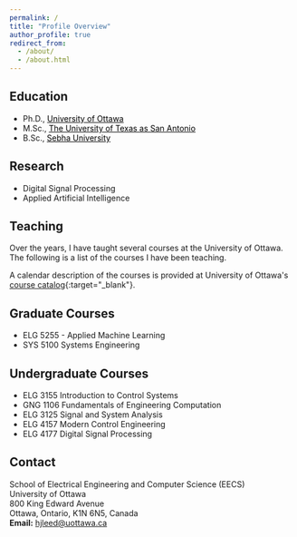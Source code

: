 ```yaml
---
permalink: /
title: "Profile Overview"
author_profile: true
redirect_from: 
  - /about/
  - /about.html
---
```


## Education 

* Ph.D., <a style='color: black;' href='https://www.uottawa.ca/en' target='_blank'>University of Ottawa</a>
* M.Sc., <a style='color: black;' href='https://www.utsa.edu/' target='_blank'>The University of Texas as San Antonio</a>
* B.Sc., <a style='color: black;' href='https://sebhau.edu.ly/en/' target='_blank'>Sebha University</a>

## Research

- Digital Signal Processing
- Applied Artificial Intelligence

## Teaching

Over the years, I have taught several courses at the University of Ottawa. The following is a list of the courses I have been teaching. 

A calendar description of the courses is provided at University of Ottawa's [course catalog](https://catalogue.uottawa.ca/en/courses/elg/){:target="_blank"}.

## Graduate Courses 
- ELG 5255 - Applied Machine Learning
- SYS 5100 Systems Engineering 

## Undergraduate Courses 
- ELG 3155 Introduction to Control Systems 
- GNG 1106 Fundamentals of Engineering Computation
- ELG 3125 Signal and System Analysis
- ELG 4157 Modern Control Engineering
-	ELG 4177 Digital Signal Processing


## Contact


School of Electrical Engineering and Computer Science (EECS) <br />
University of Ottawa <br />
800 King Edward Avenue <br />
Ottawa, Ontario, K1N 6N5, Canada <br />
**Email:** hjleed@uottawa.ca <br />

  

